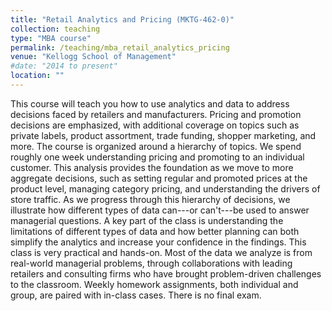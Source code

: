 ```yaml
---
title: "Retail Analytics and Pricing (MKTG-462-0)"
collection: teaching
type: "MBA course"
permalink: /teaching/mba_retail_analytics_pricing
venue: "Kellogg School of Management"
#date: "2014 to present"
location: ""
---
```


This course will teach you how to use analytics and data to address decisions faced by retailers and manufacturers. Pricing and promotion decisions are emphasized, with additional coverage on topics such as private labels, product assortment, trade funding, shopper marketing, and more. The course is organized around a hierarchy of topics. We spend roughly one week understanding pricing and promoting to an individual customer. This analysis provides the foundation as we move to more aggregate decisions, such as setting regular and promoted prices at the product level, managing category pricing, and understanding the drivers of store traffic. As we progress through this hierarchy of decisions, we illustrate how different types of data can---or can't---be used to answer managerial questions. A key part of the class is understanding the limitations of different types of data and how better planning can both simplify the analytics and increase your confidence in the findings. This class is very practical and hands-on. Most of the data we analyze is from real-world managerial problems, through collaborations with leading retailers and consulting firms who have brought problem-driven challenges to the classroom. Weekly homework assignments, both individual and group, are paired with in-class cases. There is no final exam.
